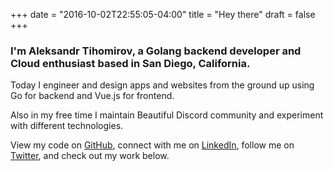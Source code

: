 +++
date = "2016-10-02T22:55:05-04:00"
title = "Hey there"
draft = false
+++

### I'm **Aleksandr Tihomirov**, a **Golang backend developer** and **Cloud enthusiast** based in San Diego, California.

Today I engineer and design apps and websites from the ground up using Go for backend and Vue.js for frontend.

Also in my free time I maintain Beautiful Discord community and experiment with different technologies.

View my code on [GitHub](https://github.com/zet4), connect with me on [LinkedIn](https://linkedin.com/in/aleksandrtihomirov), follow me on [Twitter](https://twitter.com/ZetaFoxgirl), and check out my work below.